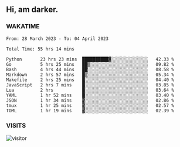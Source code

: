 ## Hi, am darker.

### WAKATIME

<!--START_SECTION:waka-->

```text
From: 28 March 2023 - To: 04 April 2023

Total Time: 55 hrs 14 mins

Python       23 hrs 23 mins  ██████████▓░░░░░░░░░░░░░░   42.33 %
Go           5 hrs 25 mins   ██▒░░░░░░░░░░░░░░░░░░░░░░   09.82 %
Bash         4 hrs 44 mins   ██░░░░░░░░░░░░░░░░░░░░░░░   08.58 %
Markdown     2 hrs 57 mins   █▒░░░░░░░░░░░░░░░░░░░░░░░   05.34 %
Makefile     2 hrs 25 mins   █░░░░░░░░░░░░░░░░░░░░░░░░   04.40 %
JavaScript   2 hrs 7 mins    █░░░░░░░░░░░░░░░░░░░░░░░░   03.85 %
Lua          2 hrs           █░░░░░░░░░░░░░░░░░░░░░░░░   03.64 %
YAML         1 hr 52 mins    █░░░░░░░░░░░░░░░░░░░░░░░░   03.40 %
JSON         1 hr 34 mins    ▓░░░░░░░░░░░░░░░░░░░░░░░░   02.86 %
tmux         1 hr 25 mins    ▓░░░░░░░░░░░░░░░░░░░░░░░░   02.57 %
TOML         1 hr 19 mins    ▓░░░░░░░░░░░░░░░░░░░░░░░░   02.39 %
```

<!--END_SECTION:waka-->

### VISITS
<!-- i should probably build this when i will have some time -->
![visitor](https://profile-counter.glitch.me/sanix-darker/count.svg)
